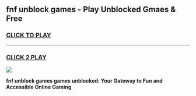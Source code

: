 
## fnf unblock games - Play Unblocked Gmaes & Free
<h3>
<a href="https://premium.freeplayer.one?title=fnf_unblock_games&ref=19F">CLICK TO PLAY</a></h3>
<hr>

<h3>
<a href="https://premium.freeplayer.one?title=fnf_unblock_games&ref=19F">CLICK 2 PLAY</a>
  
</h3>

<a href="https://premium.freeplayer.one?title=fnf_unblock_games&ref=19F/"><img src="https://clearcache.store/games.png"></a>


**fnf unblock games games unblocked: Your Gateway to Fun and Accessible Online Gaming**
